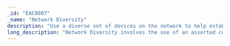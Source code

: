 ```yaml
---
_id: "EAC0007"
_name: "Network Diversity"
description: "Use a diverse set of devices on the network to help establish the legitimacy of a decoy network."
long_description: "Network Diversity involves the use of an assorted collection of network resources such as networking devices, firewalls, printers, phones, etc. Network Diversity can be used to encourage adversaries to engage by offering a broad attack surface. Additionally, diversity can increase the adversary's overall comfort level by adding to the believability of the environment. By monitoring adversary activity in a diverse environment, the defender can gain information on the adversary's capabilities and targeting preferences. For example, a defender can deploy a variety of network resources to identify which devices are targeted by the adversary."
---
```

